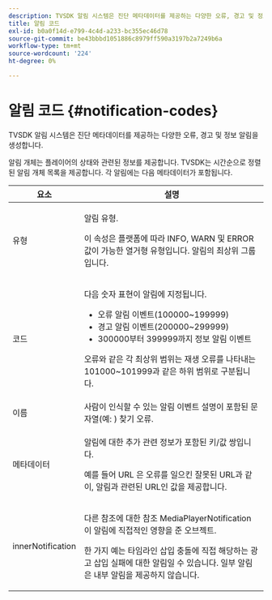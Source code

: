 ```yaml
---
description: TVSDK 알림 시스템은 진단 메타데이터를 제공하는 다양한 오류, 경고 및 정보 알림을 생성합니다.
title: 알림 코드
exl-id: b0a0f14d-e799-4c4d-a233-bc355ec46d78
source-git-commit: be43bbbd1051886c8979ff590a3197b2a7249b6a
workflow-type: tm+mt
source-wordcount: '224'
ht-degree: 0%

---
```


# 알림 코드 {#notification-codes}

TVSDK 알림 시스템은 진단 메타데이터를 제공하는 다양한 오류, 경고 및 정보 알림을 생성합니다.

알림 개체는 플레이어의 상태와 관련된 정보를 제공합니다. TVSDK는 시간순으로 정렬된 알림 개체 목록을 제공합니다. 각 알림에는 다음 메타데이터가 포함됩니다.

<table frame="all" colsep="1" rowsep="1" id="table_1A32EFFE1834438D8261886EC9D7250D"> 
 <thead> 
  <tr rowsep="1"> 
   <th colname="1" class="entry"><b> 요소</b></th> 
   <th colname="2" class="entry"><b> 설명</b></th> 
  </tr> 
 </thead>
 <tbody> 
  <tr rowsep="1"> 
   <td colname="1"><span class="codeph"> 유형</span> </td> 
   <td colname="2"> <p>알림 유형. </p> <p>이 속성은 플랫폼에 따라 INFO, WARN 및 ERROR 값이 가능한 열거형 유형입니다. 알림의 최상위 그룹입니다. </p> </td> 
  </tr> 
  <tr rowsep="1"> 
   <td colname="1"> <span class="codeph"> 코드</span> </td> 
   <td colname="2"> <p>다음 숫자 표현이 알림에 지정됩니다. 
     <ul id="ul_A86BF89D6B3B410E81FAD718D3C4A9F0"> 
      <li id="li_8180972D704C40098723734DD4B45643">오류 알림 이벤트(100000~199999) </li> 
      <li id="li_0EC29EA5F0034E5EBFEF8E68A6498D39">경고 알림 이벤트(200000~299999) </li> 
      <li id="li_189A53D3D7EF4960A521AB04D00DCF70">300000부터 399999까지 정보 알림 이벤트 </li> 
     </ul> </p> <p>오류와 같은 각 최상위 범위는 재생 오류를 나타내는 101000~101999과 같은 하위 범위로 구분됩니다. </p> </td> 
  </tr> 
  <tr rowsep="1"> 
   <td colname="1"><span class="codeph"> 이름</span> </td> 
   <td colname="2">사람이 인식할 수 있는 알림 이벤트 설명이 포함된 문자열(예: ) <span class="codeph"> 찾기 오류</span>. </td> 
  </tr> 
  <tr rowsep="1"> 
   <td colname="1"><span class="codeph"> 메타데이터</span> </td> 
   <td colname="2"> <p>알림에 대한 추가 관련 정보가 포함된 키/값 쌍입니다. </p> <p>예를 들어 <span class="codeph"> URL</span> 은 오류를 일으킨 잘못된 URL과 같이, 알림과 관련된 URL인 값을 제공합니다. </p> </td> 
  </tr> 
  <tr rowsep="0"> 
   <td colname="1"><span class="codeph"> innerNotification</span> </td> 
   <td colname="2"> <p>다른 참조에 대한 참조 <span class="codeph"> MediaPlayerNotification</span> 이 알림에 직접적인 영향을 준 오브젝트. </p> <p>한 가지 예는 타임라인 삽입 충돌에 직접 해당하는 광고 삽입 실패에 대한 알림일 수 있습니다. 일부 알림은 내부 알림을 제공하지 않습니다. </p> </td> 
  </tr> 
 </tbody> 
</table>

